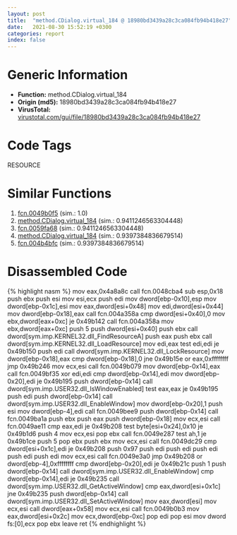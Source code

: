 ```yaml
---
layout: post
title:  "method.CDialog.virtual_184 @ 18980bd3439a28c3ca084fb94b418e27"
date:   2021-08-30 15:52:19 +0300
categories: report
index: false
---
```


# Generic Information
- **Function:** method.CDialog.virtual\_184
- **Origin (md5):** 18980bd3439a28c3ca084fb94b418e27
- **VirusTotal:** [virustotal.com/gui/file/18980bd3439a28c3ca084fb94b418e27][virustotal_ref]

# Code Tags
<span class="tag" id="RESOURCE">RESOURCE</span>


# Similar Functions

1. [fcn.0049b0f5][similar_1_ref] (sim.: 1.0)
2. [method.CDialog.virtual\_184][similar_2_ref] (sim.: 0.9411246563304448)
3. [fcn.0059fa68][similar_3_ref] (sim.: 0.9411246563304448)
4. [method.CDialog.virtual\_184][similar_4_ref] (sim.: 0.9397384836679514)
5. [fcn.004b4bfc][similar_5_ref] (sim.: 0.9397384836679514)


# Disassembled Code

{% highlight nasm %}
mov eax,0x4a8a8c
call fcn.0048cba4
sub esp,0x18
push ebx
push esi
mov esi,ecx
push edi
mov dword[ebp-0x10],esp
mov dword[ebp-0x1c],esi
mov eax,dword[esi+0x48]
mov edi,dword[esi+0x44]
mov dword[ebp-0x18],eax
call fcn.004a358a
cmp dword[esi+0x40],0
mov ebx,dword[eax+0xc]
je 0x49b142
call fcn.004a358a
mov ebx,dword[eax+0xc]
push 5
push dword[esi+0x40]
push ebx
call dword[sym.imp.KERNEL32.dll_FindResourceA]
push eax
push ebx
call dword[sym.imp.KERNEL32.dll_LoadResource]
mov edi,eax
test edi,edi
je 0x49b150
push edi
call dword[sym.imp.KERNEL32.dll_LockResource]
mov dword[ebp-0x18],eax
cmp dword[ebp-0x18],0
jne 0x49b15e
or eax,0xffffffff
jmp 0x49b246
mov ecx,esi
call fcn.0049b079
mov dword[ebp-0x14],eax
call fcn.0049bf35
xor edi,edi
cmp dword[ebp-0x14],edi
mov dword[ebp-0x20],edi
je 0x49b195
push dword[ebp-0x14]
call dword[sym.imp.USER32.dll_IsWindowEnabled]
test eax,eax
je 0x49b195
push edi
push dword[ebp-0x14]
call dword[sym.imp.USER32.dll_EnableWindow]
mov dword[ebp-0x20],1
push esi
mov dword[ebp-4],edi
call fcn.0049bee9
push dword[ebp-0x14]
call fcn.0049ba1a
push ebx
push eax
push dword[ebp-0x18]
mov ecx,esi
call fcn.0049ae11
cmp eax,edi
je 0x49b208
test byte[esi+0x24],0x10
je 0x49b1d6
push 4
mov ecx,esi
pop ebx
call fcn.0049e287
test ah,1
je 0x49b1ce
push 5
pop ebx
push ebx
mov ecx,esi
call fcn.0049dc29
cmp dword[esi+0x1c],edi
je 0x49b208
push 0x97
push edi
push edi
push edi
push edi
push edi
mov ecx,esi
call fcn.0049e3a0
jmp 0x49b208
or dword[ebp-4],0xffffffff
cmp dword[ebp-0x20],edi
je 0x49b21c
push 1
push dword[ebp-0x14]
call dword[sym.imp.USER32.dll_EnableWindow]
cmp dword[ebp-0x14],edi
je 0x49b235
call dword[sym.imp.USER32.dll_GetActiveWindow]
cmp eax,dword[esi+0x1c]
jne 0x49b235
push dword[ebp-0x14]
call dword[sym.imp.USER32.dll_SetActiveWindow]
mov eax,dword[esi]
mov ecx,esi
call dword[eax+0x58]
mov ecx,esi
call fcn.0049b0b3
mov eax,dword[esi+0x2c]
mov ecx,dword[ebp-0xc]
pop edi
pop esi
mov dword fs:[0],ecx
pop ebx
leave 
ret 
{% endhighlight %}


[similar_1_ref]: /report/fcn.0049b0f5@18980bd3439a28c3ca084fb94b418e27
[similar_2_ref]: /report/method.CDialog.virtual_184@7453c96a6fbd42ec690b8deb53eafcba
[similar_3_ref]: /report/fcn.0059fa68@7453c96a6fbd42ec690b8deb53eafcba
[similar_4_ref]: /report/method.CDialog.virtual_184@3e981d1767f44f5fe2446a49ffe52f4e
[similar_5_ref]: /report/fcn.004b4bfc@3e981d1767f44f5fe2446a49ffe52f4e
[virustotal_ref]: https://www.virustotal.com/gui/file/18980bd3439a28c3ca084fb94b418e27